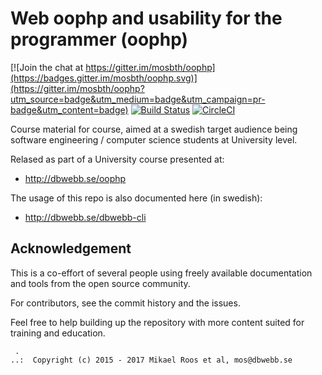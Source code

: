 Web oophp and usability for the programmer (oophp)
===================

[![Join the chat at https://gitter.im/mosbth/oophp](https://badges.gitter.im/mosbth/oophp.svg)](https://gitter.im/mosbth/oophp?utm_source=badge&utm_medium=badge&utm_campaign=pr-badge&utm_content=badge)
[![Build Status](https://travis-ci.org/dbwebb-se/oophp.svg?branch=master)](https://travis-ci.org/dbwebb-se/oophp)
[![CircleCI](https://circleci.com/gh/dbwebb-se/oophp.svg?style=svg)](https://circleci.com/gh/dbwebb-se/oophp)

Course material for course, aimed at a swedish target audience being software engineering / computer science students at University level. 

Relased as part of a University course presented at:

* http://dbwebb.se/oophp

The usage of this repo is also documented here (in swedish):

* http://dbwebb.se/dbwebb-cli




Acknowledgement
-------------------

This is a co-effort of several people using freely available documentation and tools from the open source community. 

For contributors, see the commit history and the issues.

Feel free to help building up the repository with more content suited for training and education.



```                                                            
 .                                                             
..:  Copyright (c) 2015 - 2017 Mikael Roos et al, mos@dbwebb.se
```                                                            
